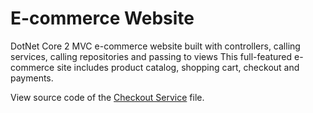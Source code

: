 # E-commerce Website

DotNet Core 2 MVC e-commerce website built with controllers, calling services, calling repositories and passing to views 
This full-featured e-commerce site includes product catalog, shopping cart, checkout and payments.

View source code of the [Checkout Service](service/CheckoutService.cs) file.
